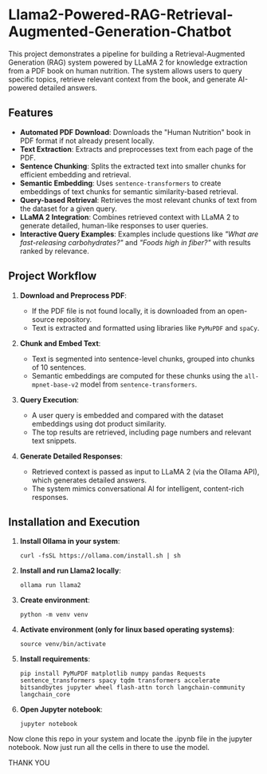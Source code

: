 # Llama2-Powered-RAG-Retrieval-Augmented-Generation-Chatbot
This project demonstrates a pipeline for building a Retrieval-Augmented Generation (RAG) system powered by LLaMA 2 for knowledge extraction from a PDF book on human nutrition. The system allows users to query specific topics, retrieve relevant context from the book, and generate AI-powered detailed answers.

## Features

- **Automated PDF Download**: Downloads the "Human Nutrition" book in PDF format if not already present locally.
- **Text Extraction**: Extracts and preprocesses text from each page of the PDF.
- **Sentence Chunking**: Splits the extracted text into smaller chunks for efficient embedding and retrieval.
- **Semantic Embedding**: Uses `sentence-transformers` to create embeddings of text chunks for semantic similarity-based retrieval.
- **Query-based Retrieval**: Retrieves the most relevant chunks of text from the dataset for a given query.
- **LLaMA 2 Integration**: Combines retrieved context with LLaMA 2 to generate detailed, human-like responses to user queries.
- **Interactive Query Examples**: Examples include questions like *"What are fast-releasing carbohydrates?"* and *"Foods high in fiber?"* with results ranked by relevance.

## Project Workflow

1. **Download and Preprocess PDF**:
   - If the PDF file is not found locally, it is downloaded from an open-source repository.
   - Text is extracted and formatted using libraries like `PyMuPDF` and `spaCy`.

2. **Chunk and Embed Text**:
   - Text is segmented into sentence-level chunks, grouped into chunks of 10 sentences.
   - Semantic embeddings are computed for these chunks using the `all-mpnet-base-v2` model from `sentence-transformers`.

3. **Query Execution**:
   - A user query is embedded and compared with the dataset embeddings using dot product similarity.
   - The top results are retrieved, including page numbers and relevant text snippets.

4. **Generate Detailed Responses**:
   - Retrieved context is passed as input to LLaMA 2 (via the Ollama API), which generates detailed answers.
   - The system mimics conversational AI for intelligent, content-rich responses.

## Installation and Execution

1. **Install Ollama in your system**:

   ```
   curl -fsSL https://ollama.com/install.sh | sh
   ```

2. **Install and run Llama2 locally**:

   ```
   ollama run llama2
   ```

3. **Create environment**:

   ```
   python -m venv venv
   ```

4. **Activate environment (only for linux based operating systems)**:

   ```
   source venv/bin/activate
   ```

5. **Install requirements**:

   ```
   pip install PyMuPDF matplotlib numpy pandas Requests sentence_transformers spacy tqdm transformers accelerate bitsandbytes jupyter wheel flash-attn torch langchain-community langchain_core
    ```
   
6. **Open Jupyter notebook**:

   ```
   jupyter notebook
   ```

Now clone this repo in your system and locate the .ipynb file in the jupyter notebook. Now just run all the cells in there to use the model.

THANK YOU
